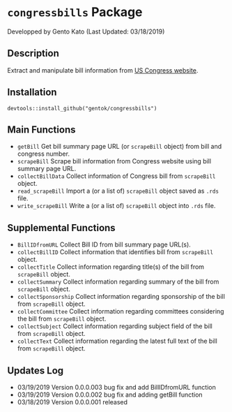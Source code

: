 # <code>congressbills</code> Package
Developped by Gento Kato (Last Updated: 03/18/2019) 

## Description

Extract and manipulate bill information from [US Congress website](https://www.congress.gov).

## Installation

<code>devtools::install_github("gentok/congressbills")</code>

## Main Functions

* <code>getBill</code> Get bill summary page URL (or <code>scrapeBill</code> object) from bill and congress number.
* <code>scrapeBill</code> Scrape bill information from Congress website using bill summary page URL.
* <code>collectBillData</code> Collect information of Congress bill from <code>scrapeBill</code> object.
* <code>read_scrapeBill</code> Import a (or a list of) <code>scrapeBill</code> object saved as <code>.rds</code> file.
* <code>write_scrapeBill</code> Write a (or a list of) <code>scrapeBill</code> object into <code>.rds</code> file.

## Supplemental Functions

* <code>BillIDfromURL</code> Collect Bill ID from bill summary page URL(s).
* <code>collectBillID</code> Collect information that identifies bill from <code>scrapeBill</code> object.
* <code>collectTitle</code> Collect information regarding title(s) of the bill from <code>scrapeBill</code> object.
* <code>collectSummary</code> Collect information regarding summary of the bill from <code>scrapeBill</code> object.
* <code>collectSponsorship</code> Collect information regarding sponsorship of the bill from <code>scrapeBill</code> object.
* <code>collectCommittee</code> Collect information regarding committees considering the bill from <code>scrapeBill</code> object.
* <code>collectSubject</code> Collect information regarding subject field of the bill from <code>scrapeBill</code> object.
* <code>collectText</code> Collect information regarding the latest full text of the bill from <code>scrapeBill</code> object.

## Updates Log

* 03/19/2019 Version 0.0.0.003 bug fix and add BillIDfromURL function
* 03/19/2019 Version 0.0.0.002 bug fix and adding getBill function
* 03/18/2019 Version 0.0.0.001 released
